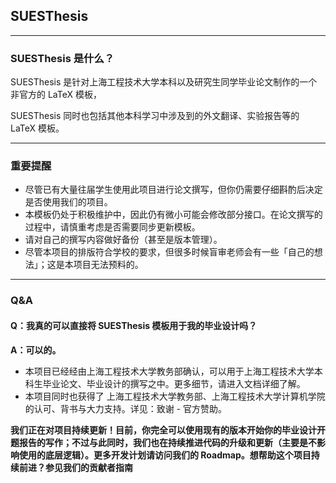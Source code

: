 ## SUESThesis
---
### SUESThesis 是什么？

SUESThesis 是针对上海工程技术大学本科以及研究生同学毕业论文制作的一个非官方的 LaTeX 模板，

SUESThesis 同时也包括其他本科学习中涉及到的外文翻译、实验报告等的 LaTeX 模板。

---

### 重要提醒
- 尽管已有大量往届学生使用此项目进行论文撰写，但你仍需要仔细斟酌后决定是否使用我们的项目。
- 本模板仍处于积极维护中，因此仍有微小可能会修改部分接口。在论文撰写的过程中，请慎重考虑是否需要同步更新模板。
- 请对自己的撰写内容做好备份（甚至是版本管理）。
- 尽管本项目的排版符合学校的要求，但很多时候盲审老师会有一些「自己的想法」；这是本项目无法预料的。

---

### Q&A

#### Q：我真的可以直接将 SUESThesis 模板用于我的毕业设计吗？
 
**A：可以的。**

- 本项目已经经由上海工程技术大学教务部确认，可以用于上海工程技术大学本科生毕业论文、毕业设计的撰写之中。更多细节，请进入文档详细了解。
- 本项目同时也获得了 上海工程技术大学教务部、上海工程技术大学计算机学院 的认可、背书与大力支持。详见：致谢 - 官方赞助。

**我们正在对项目持续更新！目前，你完全可以使用现有的版本开始你的毕业设计开题报告的写作；不过与此同时，我们也在持续推进代码的升级和更新（主要是不影响使用的底层逻辑）。更多开发计划请访问我们的 Roadmap。想帮助这个项目持续前进？参见我们的贡献者指南**


